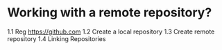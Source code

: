 # Working with a remote repository?

1.1 Reg https://github.com
1.2 Create a local repository
1.3 Create remote repository 
1.4 Linking Repositories
